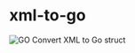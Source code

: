 # xml-to-go
![GO](https://github.com/swapnildawange/xml-to-go/assets/65816651/285f3c37-7a8f-4401-aa4b-e0d1d7f7877c)
Convert XML to Go struct

